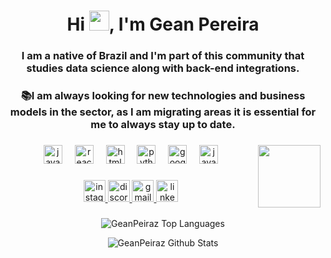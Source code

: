 <h1 align="center">Hi <img src="https://media.tenor.com/images/30169e4a670daf12443df7d2dd140176/tenor.gif" height="32" />, I'm Gean Pereira</h1>
<h3 align="center">I am a native of Brazil and I'm part of this community that studies data science along with back-end integrations.</h3>

<h3 align="center">📚I am always looking for new technologies and business models in the sector, as I am migrating areas it is essential for me to always stay up to date.</h3>

###

<img align="right" height="100" src="https://static.wikia.nocookie.net/7dc676d9-f4da-4905-81ce-63ddb9a4c093/scale-to-width/755"  />

###

<div align="center">
  <img src="https://cdn.jsdelivr.net/gh/devicons/devicon/icons/javascript/javascript-original.svg" height="30" alt="javascript logo"  />
  <img width="12" />
  <img src="https://cdn.jsdelivr.net/gh/devicons/devicon/icons/react/react-original.svg" height="30" alt="react logo"  />
  <img width="12" />
  <img src="https://cdn.jsdelivr.net/gh/devicons/devicon/icons/html5/html5-original.svg" height="30" alt="html5 logo"  />
  <img width="12" />
  <img src="https://cdn.jsdelivr.net/gh/devicons/devicon/icons/python/python-original.svg" height="30" alt="python logo"  />
  <img width="12" />
  <img src="https://cdn.jsdelivr.net/gh/devicons/devicon/icons/googlecloud/googlecloud-original.svg" height="30" alt="googlecloud logo"  />
  <img width="12" />
  <img src="https://cdn.jsdelivr.net/gh/devicons/devicon/icons/java/java-original.svg" height="30" alt="java logo"  />
</div>

###

<div align="center">
  <a href="https://www.instagram.com/peiraz_w/" target="_blank">
    <img src="https://img.shields.io/static/v1?message=Instagram&logo=instagram&label=&color=7DF9FF&logoColor=black&labelColor=7DF9FF&style=for-the-badge" height="35" alt="instagram logo"  />
  </a>
  <a href="witchert" target="_blank">
    <img src="https://img.shields.io/static/v1?message=Discord&logo=discord&label=&color=837DFF&logoColor=white&labelColor=&style=for-the-badge" height="35" alt="discord logo"  />
  </a>
  <a href="gean2014brasil@gmail.com" target="_blank">
    <img src="https://img.shields.io/static/v1?message=Gmail&logo=gmail&label=&color=D14836&logoColor=white&labelColor=&style=for-the-badge" height="35" alt="gmail logo"  />
  </a>
  <a href="https://www.linkedin.com/in/gean-pereira-2597481a4/" target="_blank">
    <img src="https://img.shields.io/static/v1?message=LinkedIn&logo=linkedin&label=&color=0077B5&logoColor=white&labelColor=&style=for-the-badge" height="35" alt="linkedin logo"  />
  </a>
  </div>

  ###

<div align="center">
    <p align="center">
 <img alt="GeanPeiraz Top Languages" src="https://github-readme-stats.vercel.app/api/top-langs/?username=GeanPeiraz&langs_count=6&count_private=true&layout=compact&theme=react&hide_border=true&bg_color=0D1117" />
    </p>
  <p align="center">
<img alt="GeanPeiraz Github Stats" src="https://github-readme-stats.vercel.app/api?username=GeanPeiraz&show_icons=true&count_private=true&theme=react&hide_border=true&bg_color=0D1117" />
    </p>
</div>

###

